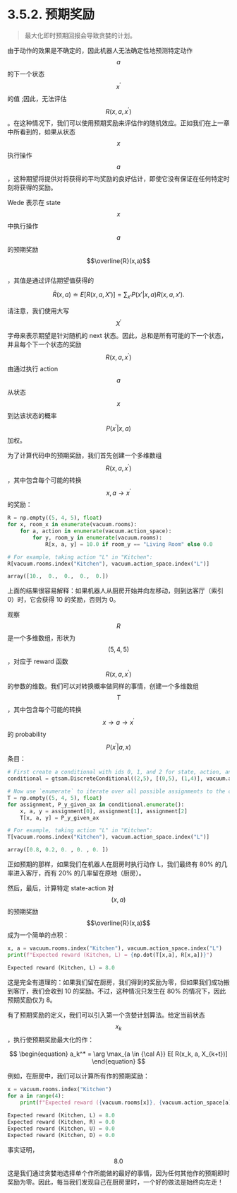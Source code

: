 # 3.5.2. 预期奖励

> 最大化即时预期回报会导致贪婪的计划。

由于动作的效果是不确定的，因此机器人无法确定性地预测特定动作$$a$$的下一个状态$$x^{\prime}$$的值 ;因此，无法评估$$R(x,a,x^{\prime})$$。在这种情况下，我们可以使用预期奖励来评估作的随机效应。正如我们在上一章中所看到的，如果从状态$$x$$执行操作$$a$$，这种期望将提供对将获得的平均奖励的良好估计，即使它没有保证在任何特定时刻将获得的奖励。

Wede 表示在 state $$x$$中执行操作$$a$$的预期奖励$$\overline{R}(x,a)$$\
，其值是通过评估期望值获得的

$$
\begin{equation}
\bar{R}(x,a) \doteq E[R(x,a,X')] = \sum_{x'} P(x'|x,a) R(x, a, x').
\end{equation}
$$

请注意，我们使用大写$$X^{\prime}$$字母来表示期望是针对随机的 next 状态。因此，总和是所有可能的下一个状态，并且每个下一个状态的奖励$$R(x,a,x^{\prime})$$由通过执行 action $$a$$从状态$$x$$到达该状态的概率$$P(x^{\prime}|x,a)$$加权。

为了计算代码中的预期奖励，我们首先创建一个多维数组$$R(x,a,x^{\prime})$$，其中包含每个可能的转换$$x,a \rightarrow x^{\prime}$$的奖励：

```python
R = np.empty((5, 4, 5), float)
for x, room_x in enumerate(vacuum.rooms):
    for a, action in enumerate(vacuum.action_space):
        for y, room_y in enumerate(vacuum.rooms):
            R[x, a, y] = 10.0 if room_y == "Living Room" else 0.0

# For example, taking action "L" in "Kitchen":
R[vacuum.rooms.index("Kitchen"), vacuum.action_space.index("L")]
```

```python
array([10.,  0.,  0.,  0.,  0.])
```

上面的结果很容易解释：如果机器人从厨房开始并向左移动，则到达客厅（索引 0）时，它会获得 10 的奖励，否则为 0。

观察$$R$$是一个多维数组，形状为$$(5,4,5)$$ ，对应于 reward 函数$$R(x,a,x^{\prime})$$的参数的维数。我们可以对转换概率做同样的事情，创建一个多维数组$$T$$，其中包含每个可能的转换$$x \rightarrow a \rightarrow x^{\prime}$$的 probability $$P(x^{\prime}|a,x)$$条目：

```python
# First create a conditional with ids 0, 1, and 2 for state, action, and next state:
conditional = gtsam.DiscreteConditional((2,5), [(0,5), (1,4)], vacuum.action_spec)

# Now use `enumerate` to iterate over all possible assignments to the conditional:
T = np.empty((5, 4, 5), float)
for assignment, P_y_given_ax in conditional.enumerate():
    x, a, y = assignment[0], assignment[1], assignment[2]
    T[x, a, y] = P_y_given_ax

# For example, taking action "L" in "Kitchen":
T[vacuum.rooms.index("Kitchen"), vacuum.action_space.index("L")]
```

```python
array([0.8, 0.2, 0. , 0. , 0. ])
```

正如预期的那样，如果我们在机器人在厨房时执行动作 L，我们最终有 80% 的几率进入客厅，而有 20% 的几率留在原地（厨房）。

然后，最后，计算特定 state-action 对$$(x,a)$$的预期奖励$$\overline{R}(x,a)$$成为一个简单的点积：

```python
x, a = vacuum.rooms.index("Kitchen"), vacuum.action_space.index("L")
print(f"Expected reward (Kitchen, L) = {np.dot(T[x,a], R[x,a])}")
```

```python
Expected reward (Kitchen, L) = 8.0
```

这是完全有道理的：如果我们留在厨房，我们得到的奖励为零，但如果我们成功搬到客厅，我们会收到 10 的奖励。不过，这种情况只发生在 80% 的情况下，因此预期奖励仅为 8。

有了预期奖励的定义，我们可以引入第一个贪婪计划算法。给定当前状态$$x_k$$，执行使预期奖励最大化的作：

$$
\begin{equation}
a_k^* = \arg  \max_{a \in {\cal A}} E[ R(x_k, a, X_{k+t})]
\end{equation}
$$

例如，在厨房中，我们可以计算所有作的预期奖励：

```python
x = vacuum.rooms.index("Kitchen")
for a in range(4):
    print(f"Expected reward ({vacuum.rooms[x]}, {vacuum.action_space[a]}) = {np.dot(T[x,a], R[x,a])}")
```

```python
Expected reward (Kitchen, L) = 8.0
Expected reward (Kitchen, R) = 0.0
Expected reward (Kitchen, U) = 0.0
Expected reward (Kitchen, D) = 0.0
```

事实证明，$$8.0$$这是我们通过贪婪地选择单个作所能做的最好的事情，因为任何其他作的预期即时奖励为零。因此，每当我们发现自己在厨房里时，一个好的做法是始终向左走！
